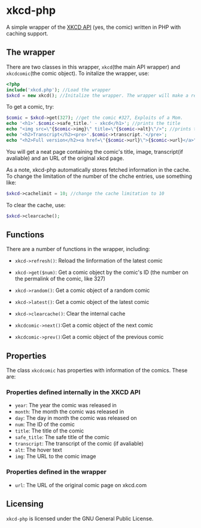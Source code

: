 xkcd-php
========

A simple wrapper of the [XKCD API](http://xkcd.com/json.html) (yes, the comic) written in PHP with caching support.

The wrapper
--------
There are two classes in this wrapper, `xkcd`(the main API wrapper) and `xkcdcomic`(the comic object). To initalize the wrapper, use:
```php
<?php
include('xkcd.php'); //Load the wrapper
$xkcd = new xkcd(); //Initalize the wrapper. The wrapper will make a request to the XKCD API to fetch the latest comic and store it in the cache.
```
To get a comic, try:
```php
$comic = $xkcd->get(327); //get the comic #327, Exploits of a Mom.
echo '<h1>'.$comic->safe_title.' - xkcd</h1>'; //prints the title
echo "<img src=\"{$comic->img}\" title=\"{$comic->alt}\"/>"; //prints the image (don't miss the hover text!)
echo '<h2>Transcript</h2><pre>'.$comic->transcript.'</pre>';
echo "<h2>Full version</h2><a href=\"{$comic->url}\">{$comic->url}</a>";
```
You will get a neat page containing the comic's title, image, transcript(if avaliable) and an URL of the original xkcd page.

As a note, xkcd-php automatically stores fetched information in the cache. To change the limitation of the number of the chche entries, use something like:
```php
$xkcd->cachelimit = 10; //change the cache limitation to 10
```
To clear the cache, use:
```php
$xkcd->clearcache();
```

Functions
--------
There are a number of functions in the wrapper, including:
* `xkcd->refresh()`: Reload the linformation of the latest comic
* `xkcd->get($num)`: Get a comic object by the comic's ID (the number on the permalink of the comic, like 327)
* `xkcd->random()`: Get a comic object of a random comic
* `xkcd->latest()`: Get a comic object of the latest comic
* `xkcd->clearcache()`: Clear the internal cache

* `xkcdcomic->next()`:Get a comic object of the next comic
* `xkcdcomic->prev()`:Get a comic object of the previous comic

Properties
--------
The class `xkcdcomic` has properties with information of the comics. These are:

### Properties defined internally in the XKCD API
* `year`: The year the comic was released in
* `month`: The month the comic was released in
* `day`: The day in month the comic was released on
* `num`: The ID of the comic
* `title`: The title of the comic
* `safe_title`: The safe title of the comic
* `transcript`: The transcript of the comic (if avaliable)
* `alt`: The hover text
* `img`: The URL to the comic image

### Properties defined in the wrapper
* `url`: The URL of the original comic page on xkcd.com

Licensing
--------
`xkcd-php` is licensed under the GNU General Public License.